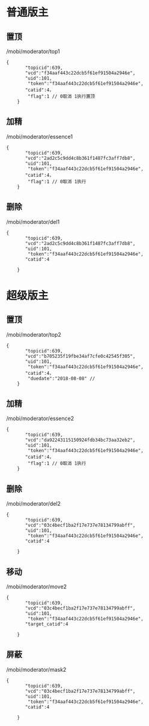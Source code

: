 
# 普通版主 #


## 置顶 ##
/mobi/moderator/top1

	{
		   "topicid":639, 
	       "vcd":"f34aaf443c22dcb5f61ef91504a2946e",
	       "uid":101,
			"token":"f34aaf443c22dcb5f61ef91504a2946e",
	       "catid":4，
			"flag":1 // 0取消 1执行置顶
		}

## 加精 ##
/mobi/moderator/essence1

	{
		   "topicid":639, 
	       "vcd":"2ad2c5c9dd4c8b361f1487fc3aff7db8",
	       "uid":101,
			"token":"f34aaf443c22dcb5f61ef91504a2946e",
	       "catid":4，
			"flag":1 // 0取消 1执行
		}

## 删除 ##
/mobi/moderator/del1

	{
		   "topicid":639, 
	       "vcd":"2ad2c5c9dd4c8b361f1487fc3aff7db8",
	       "uid":101,
			"token":"f34aaf443c22dcb5f61ef91504a2946e",
	       "catid":4
			
		}

# 超级版主 #

## 置顶 ##
/mobi/moderator/top2

	{
		   "topicid":639, 
	       "vcd":"b705235f19fbe34af7cfe0c42545f305",
	       "uid":101,
			"token":"f34aaf443c22dcb5f61ef91504a2946e",
	       "catid":4，
			"duedate":"2018-08-08" //
		}

## 加精 ##
/mobi/moderator/essence2

	{
		   "topicid":639, 
	       "vcd":"da92243115150924fdb34bc73aa32eb2",
	       "uid":101,
			"token":"f34aaf443c22dcb5f61ef91504a2946e",
	       "catid":4，
			"flag":1 // 0取消 1执行
		}

## 删除 ##
/mobi/moderator/del2

	{
		   "topicid":639, 
	       "vcd":"03c4becf1ba2f17e737e78134799abff",
	       "uid":101,
			"token":"f34aaf443c22dcb5f61ef91504a2946e",
	       "catid":4
			
		}



## 移动 ##
/mobi/moderator/move2

	{
		   "topicid":639, 
	       "vcd":"03c4becf1ba2f17e737e78134799abff",
	       "uid":101,
			"token":"f34aaf443c22dcb5f61ef91504a2946e",
	       "target_catid":4
			
		}


## 屏蔽 ##
/mobi/moderator/mask2

	{
		   "topicid":639, 
	       "vcd":"03c4becf1ba2f17e737e78134799abff",
	       "uid":101,
			"token":"f34aaf443c22dcb5f61ef91504a2946e",
	       "catid":4
			
		}